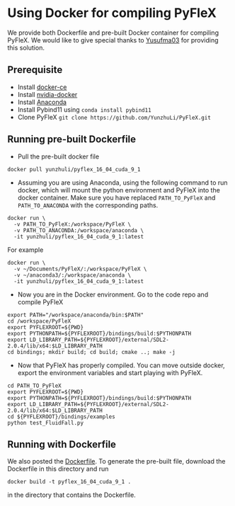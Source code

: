 # Using Docker for compiling PyFleX

We provide both Dockerfile and pre-built Docker container for compiling PyFleX. We would like to give special thanks to [Yusufma03](https://github.com/Yusufma03) for providing this solution. 

## Prerequisite

- Install [docker-ce](https://docs.docker.com/install/linux/docker-ce/ubuntu/)
- Install [nvidia-docker](https://github.com/NVIDIA/nvidia-docker#quickstart)
- Install [Anaconda](https://www.anaconda.com/distribution/)
- Install Pybind11 using `conda install pybind11`
- Clone PyFleX `git clone https://github.com/YunzhuLi/PyFleX.git`

## Running pre-built Dockerfile

- Pull the pre-built docker file

```
docker pull yunzhuli/pyflex_16_04_cuda_9_1
```

- Assuming you are using Anaconda, using the following command to run docker, which will mount the python environment and PyFleX into the docker container. Make sure you have replaced `PATH_TO_PyFleX` and `PATH_TO_ANACONDA` with the corresponding paths.

```
docker run \
  -v PATH_TO_PyFleX:/workspace/PyFleX \
  -v PATH_TO_ANACONDA:/workspace/anaconda \
  -it yunzhuli/pyflex_16_04_cuda_9_1:latest
```
For example
```
docker run \
  -v ~/Documents/PyFleX/:/workspace/PyFleX \
  -v ~/anaconda3/:/workspace/anaconda \
  -it yunzhuli/pyflex_16_04_cuda_9_1:latest
```

- Now you are in the Docker environment. Go to the code repo and compile PyFleX

```
export PATH="/workspace/anaconda/bin:$PATH"
cd /workspace/PyFleX
export PYFLEXROOT=${PWD}
export PYTHONPATH=${PYFLEXROOT}/bindings/build:$PYTHONPATH
export LD_LIBRARY_PATH=${PYFLEXROOT}/external/SDL2-2.0.4/lib/x64:$LD_LIBRARY_PATH
cd bindings; mkdir build; cd build; cmake ..; make -j
```

- Now that PyFleX has properly compiled. You can move outside docker, export the environment variables and start playing with PyFleX.
```
cd PATH_TO_PyFleX
export PYFLEXROOT=${PWD}
export PYTHONPATH=${PYFLEXROOT}/bindings/build:$PYTHONPATH
export LD_LIBRARY_PATH=${PYFLEXROOT}/external/SDL2-2.0.4/lib/x64:$LD_LIBRARY_PATH
cd ${PYFLEXROOT}/bindings/examples
python test_FluidFall.py
```

## Running with Dockerfile

We also posted the [Dockerfile](Dockerfile). To generate the pre-built file, download the Dockerfile in this directory and run
```
docker build -t pyflex_16_04_cuda_9_1 .
```
in the directory that contains the Dockerfile.
